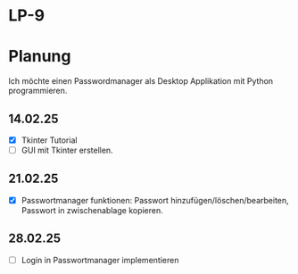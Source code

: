 # LP-9

# Planung
Ich möchte einen Passwordmanager als Desktop Applikation mit Python programmieren. 


## 14.02.25 
- [x] Tkinter Tutorial
- [ ] GUI mit Tkinter erstellen.
      
## 21.02.25
- [x] Passwortmanager funktionen: Passwort hinzufügen/löschen/bearbeiten, Passwort in zwischenablage kopieren.
      
## 28.02.25     
- [ ] Login in Passwortmanager implementieren
